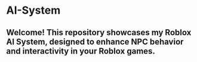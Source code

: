 # AI-System

## Welcome! This repository showcases my **Roblox AI System**, designed to enhance NPC behavior and interactivity in your Roblox games.
